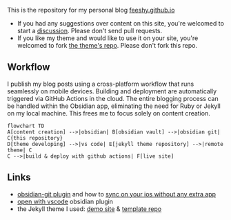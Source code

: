 This is the repository for my personal blog [feeshy.github.io](https://feeshy.github.io)

- If you had any suggestions over content on this site, you're welcomed to start a [discussion](https://github.com/feeshy/feeshy.github.io/discussions). Please don't send pull requests.
- If you like my theme and would like to use it on your site, you're welcomed to fork [the theme's repo](https://github.com/feeshy/less-style-please). Please don't fork this repo.

## Workflow

I publish my blog posts using a cross-platform workflow that runs seamlessly on mobile devices. Building and deployment are automatically triggered via GitHub Actions in the cloud. The entire blogging process can be handled within the Obsidian app, eliminating the need for Ruby or Jekyll on my local machine. This frees me to focus solely on content creation.

```mermaid
flowchart TD
A[content creation] -->|obsidian| B[obsidian vault] -->|obsidian git| C{this repository}
D[theme developing] -->|vs code| E[jekyll theme repository] -->|remote theme| C
C -->|build & deploy with github actions| F[live site]
```

## Links

- [obsidian-git plugin](https://obsidian.md/plugins?id=obsidian-git) and how to [sync on your ios without any extra app](https://forum.obsidian.md/t/60639)
- [open with vscode](https://obsidian.md/plugins?id=open-vscode) obsidian plugin
- the Jekyll theme I used: [demo site](https://feeshy.github.io/less-style-please/) & [template repo](https://github.com/feeshy/less-style-please)
